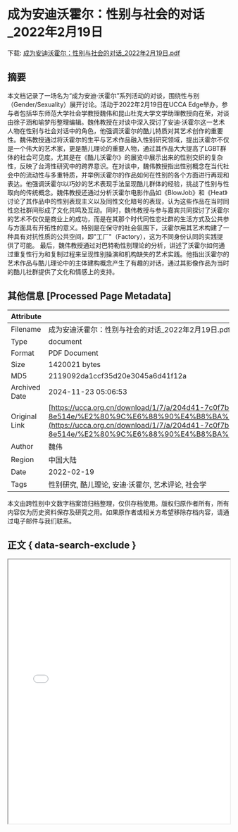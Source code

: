 # 成为安迪沃霍尔：性别与社会的对话_2022年2月19日

<!-- tcd_download_link -->
下载: <a href="../成为安迪沃霍尔：性别与社会的对话_2022年2月19日.pdf" download>成为安迪沃霍尔：性别与社会的对话_2022年2月19日.pdf</a>
<!-- tcd_download_link_end -->

## 摘要

<!-- tcd_abstract -->
本文档记录了一场名为“成为安迪·沃霍尔”系列活动的对谈，围绕性与别（Gender/Sexuality）展开讨论。活动于2022年2月19日在UCCA Edge举办，参与者包括华东师范大学社会学教授魏伟和昆山杜克大学文学助理教授向在荣，对谈由徐子涵和喻梦彤整理编辑。魏伟教授在对谈中深入探讨了安迪·沃霍尔这一艺术人物在性别与社会对话中的角色，他强调沃霍尔的酷儿特质对其艺术创作的重要性。魏伟教授通过将沃霍尔的生平与艺术作品融入性别研究领域，提出沃霍尔不仅是一个伟大的艺术家，更是酷儿理论的重要人物，通过其作品大大提高了LGBT群体的社会可见度。尤其是在《酷儿沃霍尔》的展览中展示出来的性别交织的复杂性，反映了台湾性研究中的跨界意识。在对谈中，魏伟教授指出性别概念在当代社会中的流动性与多重特质，并举例沃霍尔的作品如何在性别的各个方面进行再现和表达。他强调沃霍尔以巧妙的艺术表现手法呈现酷儿群体的经验，挑战了性别与性取向的传统概念。魏伟教授还通过分析沃霍尔电影作品如《BlowJob》和《Heat》讨论了其作品中的性别表现主义以及同性文化暗号的表现，认为这些作品在当时同性恋社群间形成了文化共鸣及互动。同时，魏伟教授与参与嘉宾共同探讨了沃霍尔的艺术不仅仅是商业上的成功，而是在其那个时代同性恋社群的生活方式及公共参与方面具有开拓性的意义。特别是在保守的社会氛围下，沃霍尔用其艺术构建了一种具有对抗性质的公共空间，即"工厂"（Factory），这为不同身份认同的实践提供了可能。
最后，魏伟教授通过对巴特勒性别理论的分析，讲述了沃霍尔如何通过重复性行为和复制过程来呈现性别操演和机构缺失的艺术实践。他指出沃霍尔的艺术作品与酷儿理论中的主体建构概念产生了有趣的对话，通过其影像作品为当时的酷儿社群提供了文化和情感上的支持。

<!-- tcd_abstract_end -->

## 其他信息 [Processed Page Metadata]

| Attribute       | Value                                  |
|-----------------|----------------------------------------|
| Filename        | 成为安迪沃霍尔：性别与社会的对话_2022年2月19日.pdf                             |
| Type            | document                                 |
| Format          | PDF Document                               |
| Size            | 1420021 bytes                           |
| MD5             | 2119092da1ccf35d20e3045a6d41f12a                                  |
| Archived Date   | 2024-11-23 05:06:53                             |
| Original Link   | [https://ucca.org.cn/download/1/7/a/204d41-7c0f7b-8e514e/%E2%80%9C%E6%88%90%E4%B8%BA%E5%AE%89%E8%BF%AA%C2%B7%E6%B2%83%E9%9C%8D%E5%B0%94%E2%80%9D%E7%B3%BB%E5%88%97%20%E5%AF%B9%E8%B0%88%EF%BC%9A%E6%80%A7%E5%88%AB.pdf](https://ucca.org.cn/download/1/7/a/204d41-7c0f7b-8e514e/%E2%80%9C%E6%88%90%E4%B8%BA%E5%AE%89%E8%BF%AA%C2%B7%E6%B2%83%E9%9C%8D%E5%B0%94%E2%80%9D%E7%B3%BB%E5%88%97%20%E5%AF%B9%E8%B0%88%EF%BC%9A%E6%80%A7%E5%88%AB.pdf)                         |
| Author          | 魏伟                               |
| Region          | 中国大陆                               |
| Date            | 2022-02-19                                 |
| Tags            | 性别研究, 酷儿理论, 安迪·沃霍尔, 艺术评论, 社会学                                 |

本文由跨性别中文数字档案馆归档整理，仅供存档使用。版权归原作者所有，所有内容仅为历史资料保存及研究之用。如果原作者或相关方希望移除存档内容，请通过电子邮件与我们联系。

## 正文 { data-search-exclude }

<!-- tcd_main_text -->
<iframe src="../成为安迪沃霍尔：性别与社会的对话_2022年2月19日.pdf" width="100%" height="600px">
    <p>无法显示PDF，请下载查看。</p>
</iframe>
<!-- tcd_main_text_end -->

